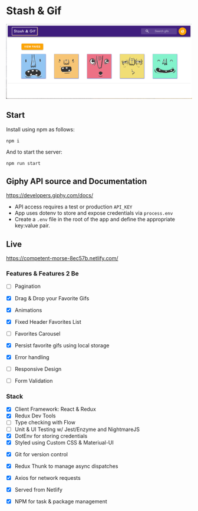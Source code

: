 # Stash & Gif

![alt text](src/assets/stashandgif.png)


## Start

Install using npm as follows:
``` 
npm i  
```

And to start the server: 
```
npm run start

```

## Giphy API source and Documentation

https://developers.giphy.com/docs/


* API access requires a test or production ```API_KEY```
* App uses dotenv to store and expose credentials via ```process.env```
* Create a ```.env``` file in the root of the app and define the appropriate key:value pair.


## Live

https://competent-morse-8ec57b.netlify.com/


### Features & Features 2 Be
- [ ] Pagination
- [X] Drag & Drop your Favorite Gifs
- [X] Animations
- [X] Fixed Header Favorites List
- [ ] Favorites Carousel
- [X] Persist favorite gifs using local storage
- [X] Error handling
- [ ] Responsive Design
- [ ] Form Validation


### Stack
- [X] Client Framework: React & Redux
- [X] Redux Dev Tools
- [ ] Type checking with Flow
- [ ] Unit & UI Testing w/ Jest/Enzyme and NightmareJS
- [X] DotEnv for storing credentials
- [X] Styled using Custom CSS & Materiual-UI
* [X] Git for version control
* [X] Redux Thunk to manage async dispatches
* [X] Axios for network requests
* [X] Served from Netlify
* [X] NPM for task & package management


